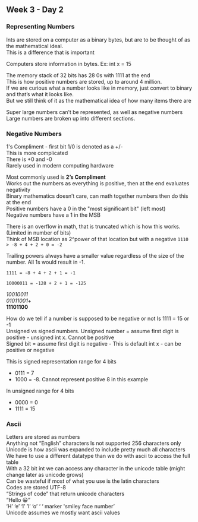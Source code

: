 ## Week 3 - Day 2
### Representing Numbers
Ints are stored on a computer as a binary bytes, but are to be thought of as the mathematical ideal.  
This is a difference that is important

Computers store information in bytes.
Ex: int x = 15

The memory stack of 32 bits has 28 0s with 1111 at the end  
This is how positive numbers are stored, up to around 4 million.  
If we are curious what a number looks like in memory, just convert to binary and that’s what it looks like.  
But we still think of it as the mathematical idea of how many items there are

Super large numbers can’t be represented, as well as negative numbers
Large numbers are broken up into different sections.

### Negative Numbers
1's Compliment - first bit 1/0 is denoted as a +/-  
This is more complicated  
There is +0 and -0  
Rarely used in modern computing hardware  

Most commonly used is **2’s Compliment**  
Works out the numbers as everything is positive, then at the end evaluates negativity  
Binary mathematics doesn’t care, can math together numbers then do this at the end  
Positive numbers have a 0 in the "most significant bit" (left most)  
Negative numbers have a 1 in the MSB  

There is an overflow in math, that is truncated which is how this works. (Limited in number of bits)  
Think of MSB location as 2^power of that location but with a negative
```1110 > -8 + 4 + 2 + 0 = -2```
    
Trailing powers always have a smaller value regardless of the size of the number. All 1s would result in -1.  

```1111 = -8 + 4 + 2 + 1 = -1```

```10000011 = -128 + 2 + 1 = -125```

*10010011*  
*01011001*+  
**11101100**

How do we tell if a number is supposed to be negative or not
Is 1111 = 15 or -1  
Unsigned vs signed numbers. 
Unsigned number = assume first digit is positive - unsigned int x. Cannot be positive  
Signed bit = assume first digit is negative - This is default int x - can be positive or negative  

This is signed representation range for 4 bits  

* 0111 = 7  
* 1000 = -8. 
Cannot represent positive 8 in this example  

In unsigned range for 4 bits  

* 0000 = 0
* 1111 = 15

### Ascii
Letters are stored as numbers  
Anything not “English” characters Is not supported 256 characters only  
Unicode is how ascii was expanded to include pretty much all characters  
We have to use a different datatype than we do with ascii to access the full table  
With a 32 bit int we can access any character in the unicode table (might change later as unicode grows)  
Can be wasteful if most of what you use is the latin characters  
Codes are stored UTF-8  
“Strings of code” that return unicode characters  
“Hello 😀”  
‘H’ ‘e’ ‘l’ ’l’ ‘o’ ‘ ‘ marker 'smiley face number’  
Unicode assumes we mostly want ascii values  